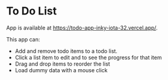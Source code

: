 # To Do List
App is available at https://todo-app-inky-iota-32.vercel.app/.

This app can:

* Add and remove todo items to a todo list.
* Click a list item to edit and to see the progress for that item
* Drag and drop items to reorder the list
* Load dummy data with a mouse click
